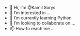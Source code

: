 - 👋 Hi, I’m @Kamil Sorys
- 👀 I’m interested in ...
- 🌱 I’m currently learning Python
- 💞️ I’m looking to collaborate on ...
- 📫 How to reach me ...

<!---
KamilSOR/KamilSOR is a ✨ special ✨ repository because its `README.md` (this file) appears on your GitHub profile.
You can click the Preview link to take a look at your changes.
--->
